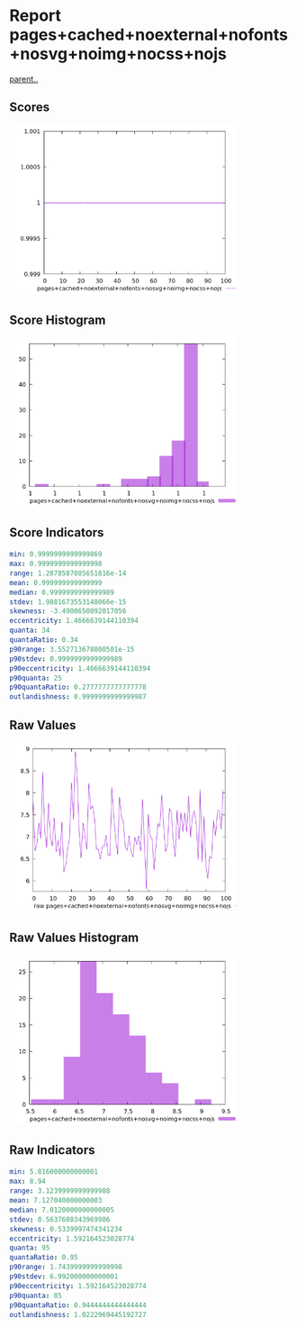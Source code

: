 # Report pages+cached+noexternal+nofonts+nosvg+noimg+nocss+nojs

[parent..](./..)  


## Scores

![score](./score.png)  

## Score Histogram

![hist](./hist.png)  

## Score Indicators

```yaml
min: 0.9999999999999869
max: 0.9999999999999998
range: 1.2878587085651816e-14
mean: 0.999999999999999
median: 0.9999999999999989
stdev: 1.9881673553148066e-15
skewness: -3.4900650092017056
eccentricity: 1.4666639144110394
quanta: 34
quantaRatio: 0.34
p90range: 3.552713678800501e-15
p90stdev: 0.9999999999999989
p90eccentricity: 1.4666639144110394
p90quanta: 25
p90quantaRatio: 0.2777777777777778
outlandishness: 0.9999999999999987

```

## Raw Values

![raw](./raw.png)  

## Raw Values Histogram

![raw hist](./raw_hist.png)  

## Raw Indicators

```yaml
min: 5.816000000000001
max: 8.94
range: 3.1239999999999988
mean: 7.127040000000003
median: 7.0120000000000005
stdev: 0.5637608343969986
skewness: 0.5339997474341234
eccentricity: 1.592164523028774
quanta: 95
quantaRatio: 0.95
p90range: 1.7439999999999998
p90stdev: 6.992000000000001
p90eccentricity: 1.592164523028774
p90quanta: 85
p90quantaRatio: 0.9444444444444444
outlandishness: 1.0222969445192727

```

<style>
  img {
    max-width: 80%;
  }
</style>
      
